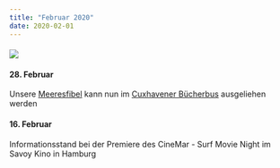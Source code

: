 ```yaml
---
title: "Februar 2020"
date: 2020-02-01
---
```


#### ![](http://res.cloudinary.com/deepwave-org/image/upload/v1747243762/deepwave.org/Meeresfibel_Buecherbus_Cuxhaven.jpg)

#### **28\. Februar**

Unsere [Meeresfibel](https://www.deepwave.org/projekte/schulkampagne-meeresfibel/) kann nun im [Cuxhavener Bücherbus](https://www.landkreis-cuxhaven.de/index.php?sNavID=1779.48) ausgeliehen werden

#### **16\. Februar**

Informationsstand bei der Premiere des CineMar - Surf Movie Night im Savoy Kino in Hamburg
